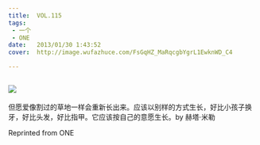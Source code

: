 ```yaml
---
title:	VOL.115
tags:
 - 一个
 - ONE
date:	2013/01/30 1:43:52
cover:	http://image.wufazhuce.com/FsGqHZ_MaRqcgbYgrL1EwknWD_C4

---
```

![](http://image.wufazhuce.com/FsGqHZ_MaRqcgbYgrL1EwknWD_C4)
---

但愿爱像割过的草地一样会重新长出来。应该以别样的方式生长，好比小孩子换牙，好比头发，好比指甲。它应该按自己的意愿生长。by 赫塔·米勒
 
Reprinted from ONE
